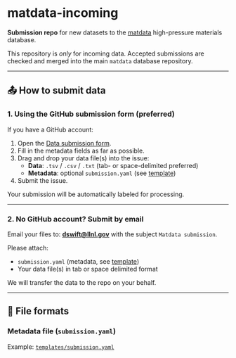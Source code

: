 # matdata-incoming

**Submission repo** for new datasets to the [matdata](https://github.com/APS-GCCM/matdata) high-pressure materials database.

This repository is *only* for incoming data. Accepted submissions are checked and merged into the main `matdata` database repository.

---

## 📤 How to submit data

### 1. Using the GitHub submission form (preferred)
If you have a GitHub account:

1. Open the [Data submission form](https://github.com/APS-GCCM/matdata-incoming/issues/new?template=data-submission.yml).
2. Fill in the metadata fields as far as possible.
3. Drag and drop your data file(s) into the issue:
   - **Data**: `.tsv` / `.csv` / `.txt` (tab- or space-delimited preferred)
   - **Metadata**: optional `submission.yaml` (see [template](templates/submission.yaml))
4. Submit the issue.

Your submission will be automatically labeled for processing.

---

### 2. No GitHub account? Submit by email
Email your files to: **dswift@llnl.gov** with the subject `Matdata submission`.

Please attach:
- `submission.yaml` (metadata, see [template](templates/submission.yaml))
- Your data file(s) in tab or space delimited format

We will transfer the data to the repo on your behalf.

---

## 📄 File formats

### Metadata file (`submission.yaml`)
Example: [`templates/submission.yaml`](templates/submission.yaml)
